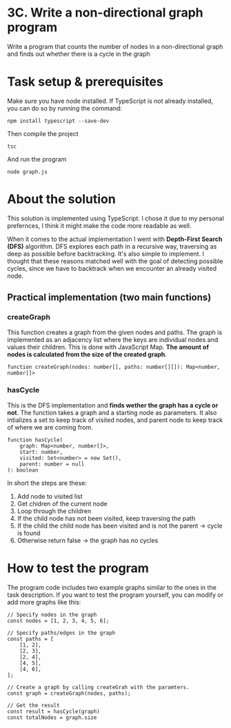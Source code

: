 # 3C. Write a non-directional graph program
Write a program that counts the number of nodes in a non-directional graph and finds out whether there is a cycle in the graph

# Task setup & prerequisites

Make sure you have node installed. If TypeScript is not already installed, you can do so by running the command:

```
npm install typescript --save-dev
```

Then compile the project 

```
tsc
```

And run the program
```
node graph.js
```

# About the solution

This solution is implemented using TypeScript. I chose it due to my personal prefernces, I think it might make the code more readable as well.

When it comes to the actual implementation I went with **Depth-First Search (DFS)** algorithm. DFS explores each path in a recursive way, traversing as deep as possible before backtracking.  It's also simple to implement. I thought that these reasons matched well with the goal of detecting possible cycles, since we have to backtrack when we encounter an already visited node.

## Practical implementation (two main functions)

### createGraph 
This function creates a graph from the given nodes and paths. The graph is implemented as an adjacency list where the keys are individual nodes and values their children. This is done with JavaScript Map. **The amount of nodes is calculated from the size of the created graph**.

```
function createGraph(nodes: number[], paths: number[][]): Map<number, number[]>
```

### hasCycle
This is the DFS implementation and **finds wether the graph has a cycle or not**. The function takes a graph and a starting node as parameters. It also intializes a set to keep track of visited nodes, and parent node to keep track of where we are coming from.

```
function hasCycle(
	graph: Map<number, number[]>,
	start: number,
	visited: Set<number> = new Set(),
	parent: number = null
): boolean 
```

In short the steps are these:
1. Add node to visited list
2. Get chidren of the current node
3. Loop through the children
4. If the child node has not been visited, keep traversing the path
5. If the child the child node has been visited and is not the parent -> cycle is found
6. Otherwise return false -> the graph has no cycles

# How to test the program

The program code includes two example graphs similar to the ones in the task description. If you want to test the program yourself, you can modify or add more graphs like this:


```
// Specify nodes in the graph
const nodes = [1, 2, 3, 4, 5, 6];

// Specify paths/edges in the graph
const paths = [
	[1, 2],
	[2, 3],
	[2, 4],
	[4, 5],
	[4, 6],
];

// Create a graph by calling createGrah with the paramters.
const graph = createGraph(nodes, paths);

// Get the result
const result = hasCycle(graph)
const totalNodes = graph.size
```
